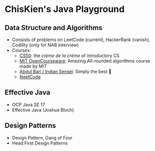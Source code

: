 # ChisKien's Java Playground

## Data Structure and Algorithms

- Consists of problems on LeetCode (current), HackerRank (vanish), Codility (only for NAB interview)
- Courses:
    - [CS50](https://www.youtube.com/watch?v=X8h4dq9Hzq8): the _crème de la crème_ of introductory CS
    - [MIT OpenCourseware](https://www.youtube.com/watch?v=ZA-tUyM_y7s&list=PLUl4u3cNGP63EdVPNLG3ToM6LaEUuStEY): Amazing
      All-rounded algorithms course made by MIT
    - [Abdul Bari / Indian Sensei](https://www.youtube.com/watch?v=0IAPZzGSbME&list=PLDN4rrl48XKpZkf03iYFl-O29szjTrs_O):
      Simply the best 🤣
    - [NeetCode](https://neetcode.io/roadmap)

## Effective Java

- OCP Java SE 17 
- Effective Java (Joshua Bloch)

## Design Patterns

- Design Pattern, Gang of Four
- Head First Design Patterns